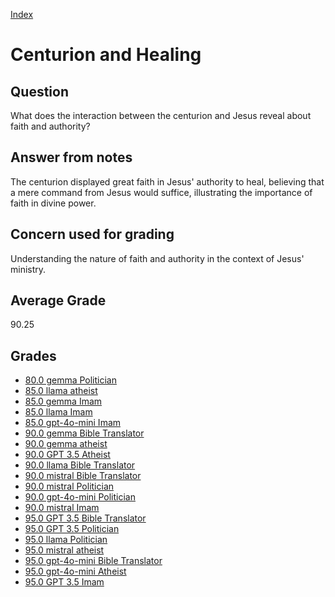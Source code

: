 
[Index](../index.md)
# Centurion and Healing
## Question
What does the interaction between the centurion and Jesus reveal about faith and authority?

## Answer from notes
The centurion displayed great faith in Jesus' authority to heal, believing that a mere command from Jesus would suffice, illustrating the importance of faith in divine power.

## Concern used for grading
Understanding the nature of faith and authority in the context of Jesus' ministry.

## Average Grade
90.25

## Grades
 * [80.0 gemma Politician](../answers/gemma_Politician/Centurion_and_Healing.md)
 * [85.0 llama atheist](../answers/llama_atheist/Centurion_and_Healing.md)
 * [85.0 gemma Imam](../answers/gemma_Imam/Centurion_and_Healing.md)
 * [85.0 llama Imam](../answers/llama_Imam/Centurion_and_Healing.md)
 * [85.0 gpt-4o-mini Imam](../answers/gpt-4o-mini_Imam/Centurion_and_Healing.md)
 * [90.0 gemma Bible Translator](../answers/gemma_Bible_Translator/Centurion_and_Healing.md)
 * [90.0 gemma atheist](../answers/gemma_atheist/Centurion_and_Healing.md)
 * [90.0 GPT 3.5 Atheist](../answers/GPT_3.5_Atheist/Centurion_and_Healing.md)
 * [90.0 llama Bible Translator](../answers/llama_Bible_Translator/Centurion_and_Healing.md)
 * [90.0 mistral Bible Translator](../answers/mistral_Bible_Translator/Centurion_and_Healing.md)
 * [90.0 mistral Politician](../answers/mistral_Politician/Centurion_and_Healing.md)
 * [90.0 gpt-4o-mini Politician](../answers/gpt-4o-mini_Politician/Centurion_and_Healing.md)
 * [90.0 mistral Imam](../answers/mistral_Imam/Centurion_and_Healing.md)
 * [95.0 GPT 3.5 Bible Translator](../answers/GPT_3.5_Bible_Translator/Centurion_and_Healing.md)
 * [95.0 GPT 3.5 Politician](../answers/GPT_3.5_Politician/Centurion_and_Healing.md)
 * [95.0 llama Politician](../answers/llama_Politician/Centurion_and_Healing.md)
 * [95.0 mistral atheist](../answers/mistral_atheist/Centurion_and_Healing.md)
 * [95.0 gpt-4o-mini Bible Translator](../answers/gpt-4o-mini_Bible_Translator/Centurion_and_Healing.md)
 * [95.0 gpt-4o-mini Atheist](../answers/gpt-4o-mini_Atheist/Centurion_and_Healing.md)
 * [95.0 GPT 3.5 Imam](../answers/GPT_3.5_Imam/Centurion_and_Healing.md)
